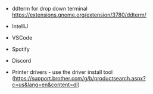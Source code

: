 * ddterm for drop down terminal
https://extensions.gnome.org/extension/3780/ddterm/

* IntelliJ
* VSCode
* Spotify
* Discord
* Printer drivers - use the driver install tool (https://support.brother.com/g/b/productsearch.aspx?c=us&lang=en&content=dl)
